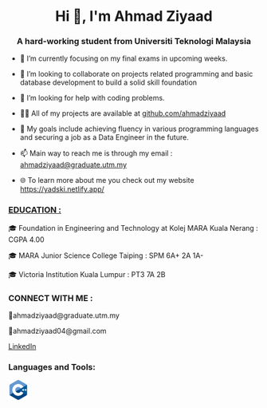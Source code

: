<h1 align="center">Hi 👋, I'm Ahmad Ziyaad</h1>
<h3 align="center">A hard-working student from Universiti Teknologi Malaysia</h3>

- 🔭 I’m currently focusing on my final exams in upcoming weeks.

- 👯 I’m looking to collaborate on projects related programming and basic database development to build a solid skill foundation

- 🤝 I’m looking for help with coding problems.

- 👨‍💻 All of my projects are available at [github.com/ahmadziyaad](github.com/ahmadziyaad)

- 💬 My goals include achieving fluency in various programming languages and securing a job as a Data Engineer in the future.

- 📫 Main way to reach me is through my email  :  ahmadziyaad@graduate.utm.my

- 🌐 To learn more about me you check out my website <a href="https://yadski.netlify.app/"> https://yadski.netlify.app/</a>

<h3 align="left"><u>EDUCATION :</u></h3>
<p align="left">🎓 Foundation in Engineering and Technology at Kolej MARA Kuala Nerang  :  CGPA 4.00</h3>
<p align="left">🎓 MARA Junior Science College Taiping  :  SPM 6A+ 2A 1A- </h3>
<p align="left">🎓 Victoria Institution Kuala Lumpur  :  PT3 7A 2B</h3>
</p>

<h3 align="left">CONNECT WITH ME :</h3>
<p align="left">📧ahmadziyaad@graduate.utm.my</h3>
<p align="left">📧ahmadziyaad04@gmail.com</h3>
<p align="left"><a href="https://yadski.netlify.app/](https://www.linkedin.com/in/ahmad-ziyaad-27058529a/"> LinkedIn</a></h3>
</p>

<h3 align="left">Languages and Tools:</h3>
<p align="left"> <a href="https://www.w3schools.com/cpp/" target="_blank" rel="noreferrer"> <img src="https://raw.githubusercontent.com/devicons/devicon/master/icons/cplusplus/cplusplus-original.svg" alt="cplusplus" width="40" height="40"/> </a> </p>
